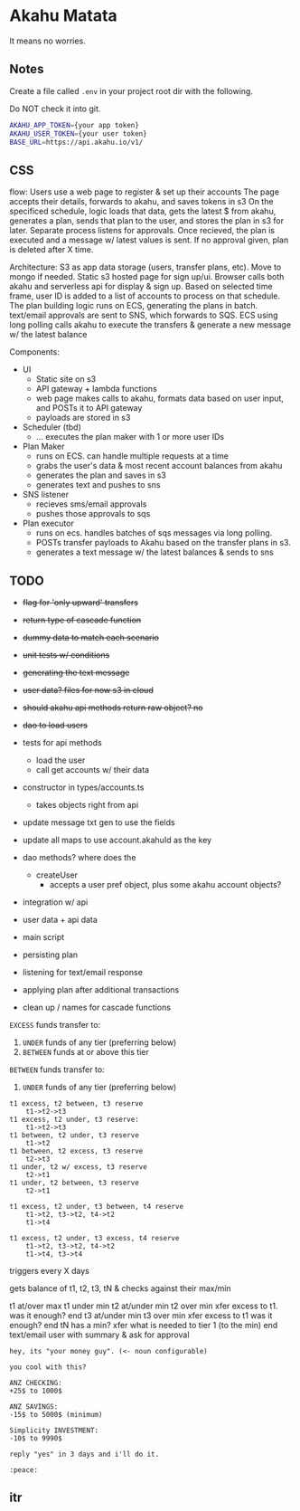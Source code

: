 # Akahu Matata

It means no worries.

## Notes

Create a file called `.env` in your project root dir with the following.

Do NOT check it into git.

```bash
AKAHU_APP_TOKEN={your app token}
AKAHU_USER_TOKEN={your user token}
BASE_URL=https://api.akahu.io/v1/
```

## CSS

flow:
  Users use a web page to register & set up their accounts
    The page accepts their details, forwards to akahu, and saves tokens in s3
  On the specificed schedule, logic loads that data, gets the latest $ from akahu, generates a plan, sends that plan to the user, and stores the plan in s3 for later.
  Separate process listens for approvals. Once recieved, the plan is executed and a message w/ latest values is sent.
  If no approval given, plan is deleted after X time.

Architecture:
  S3 as app data storage (users, transfer plans, etc). Move to mongo if needed.
  Static s3 hosted page for sign up/ui. Browser calls both akahu and serverless api for display & sign up.
  Based on selected time frame, user ID is added to a list of accounts to process on that schedule.
  The plan building logic runs on ECS, generating the plans in batch.
  text/email approvals are sent to SNS, which forwards to SQS.
  ECS using long polling calls akahu to execute the transfers & generate a new message w/ the latest balance
  
Components:
  * UI
    * Static site on s3
    * API gateway + lambda functions
    * web page makes calls to akahu, formats data based on user input, and POSTs it to API gateway
    * payloads are stored in s3
  * Scheduler (tbd)
    * ... executes the plan maker with 1 or more user IDs
  * Plan Maker
    * runs on ECS. can handle multiple requests at a time
    * grabs the user's data & most recent account balances from akahu
    * generates the plan and saves in s3
    * generates text and pushes to sns
  * SNS listener
    * recieves sms/email approvals
    * pushes those approvals to sqs
  * Plan executor
    * runs on ecs. handles batches of sqs messages via long polling.
    * POSTs transfer payloads to Akahu based on the transfer plans in s3.
    * generates a text message w/ the latest balances & sends to sns

## TODO
* ~~flag for 'only upward' transfers~~
* ~~return type of cascade function~~
* ~~dummy data to match each scenario~~
* ~~unit tests w/ conditions~~
* ~~generating the text message~~
* ~~user data? files for now s3 in cloud~~
* ~~should akahu api methods return raw object? no~~
* ~~dao to load users~~
* tests for api methods
  * load the user
  * call get accounts w/ their data
* constructor in types/accounts.ts
  * takes objects right from api

* update message txt gen to use the fields
* update all maps to use account.akahuId as the key


* dao methods? where does the 
  * createUser
    * accepts a user pref object, plus some akahu account objects?

* integration w/ api
* user data + api data
* main script
* persisting plan
* listening for text/email response
* applying plan after additional transactions
* clean up / names for cascade functions


`EXCESS` funds transfer to:
  1. `UNDER` funds of any tier (preferring below)
  2. `BETWEEN` funds at or above this tier

`BETWEEN` funds transfer to:
  1. `UNDER` funds of any tier (preferring below)

```
t1 excess, t2 between, t3 reserve
    t1->t2->t3
t1 excess, t2 under, t3 reserve:
    t1->t2->t3
t1 between, t2 under, t3 reserve
    t1->t2
t1 between, t2 excess, t3 reserve
    t2->t3
t1 under, t2 w/ excess, t3 reserve
    t2->t1
t1 under, t2 between, t3 reserve
    t2->t1

t1 excess, t2 under, t3 between, t4 reserve
    t1->t2, t3->t2, t4->t2
    t1->t4

t1 excess, t2 under, t3 excess, t4 reserve
    t1->t2, t3->t2, t4->t2
    t1->t4, t3->t4
```

triggers every X days

gets balance of t1, t2, t3, tN & checks against their max/min

t1 at/over max
t1 under min
    t2 at/under min
    t2 over min
        xfer excess to t1.
        was it enough? end
            t3 at/under min
            t3 over min
                xfer excess to t1
                was it enough? end
                    tN has a min?
                        xfer what is needed to tier 1 (to the min)
                        end
text/email user with summary & ask for approval
```
hey, its "your money guy". (<- noun configurable)

you cool with this?

ANZ CHECKING:
+25$ to 1000$

ANZ SAVINGS:
-15$ to 5000$ (minimum)

Simplicity INVESTMENT:
-10$ to 9990$

reply "yes" in 3 days and i'll do it.

:peace:
```

## itr
